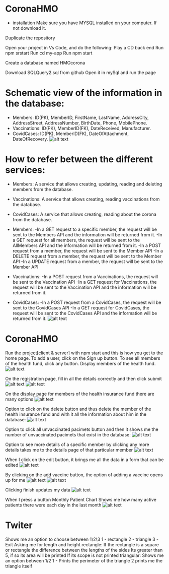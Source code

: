 # CoronaHMO
- installation
Make sure you have MYSQL installed on your computer. If not download it.

Duplicate the repository

Open your project in Vs Code, and do the following:
Play a CD back end
Run npm srstart
Run cd my-app
Run npm start

Create a database named HMOcorona

Download SQLQuery2.sql from github
Open it in mySql and run the page

# Schematic view of the information in the database:

- Members: ID(PK), MemberID, FirstName, LastName, AddressCity, AddressStreet, AddressNumber, BirthDate, Phone, MobilePhone.
- Vaccinations: ID(PK), MemberID(FK), DateReceived, Manufacturer.
- CovidCases: ID(PK), MemberID(FK), DateOfAttachment, DateOfRecovery.
![alt text](image-12.png)

# How to refer between the different services:
- Members: A service that allows creating, updating, reading and deleting members from the database.
- Vaccinations: A service that allows creating, reading  vaccinations from the database.
- CovidCases: A service that allows creating, reading  about the corona from the database.

- Members:
-In a GET request to a specific member, the request will be sent to the Members API and the information will be returned from it.
-In a GET request for all members, the request will be sent to the AllMembers API and the information will be returned from it.
-In a POST request from a member, the request will be sent to the Member API
-In a DELETE request from a member, the request will be sent to the Member API
-In a UPDATE request from a member, the request will be sent to the Member API
- Vaccinations:
-In a POST request from a Vaccinations, the request will be sent to the Vaccination API
-In a GET request for  Vaccinations, the request will be sent to the Vaccination API and the information will be returned from it.
- CovidCases:
-In a POST request from a CovidCases, the request will be sent to the CovidCases API
-In a GET request for  CovidCases, the request will be sent to the CovidCases API and the information will be returned from it.
![alt text](image-14.png)


# CoronaHMO
Run the project[client & server] with npm start and this is how you get to the home page. To add a user, click on the Sign up button. To see all members of the health fund, click any button. Display members of the health fund.
![alt text](image-1.png)

On the registration page, fill in all the details correctly and then click submit
![alt text](image.png)
![alt text](image-2.png)

On the display page for members of the health insurance fund there are many options
![alt text](image-3.png)

Option to click on the delete button and thus delete the member of the health insurance fund and with it all the information about him in the database:
![alt text](image-4.png)

Option to click all unvaccinated pacimets button and then it shows me the number of unvaccinated pacimets that exist in the database:
![alt text](image-11.png)

Option to see more details of a specific member by clicking any more details takes me to the details page of that particular member
![alt text](image-10.png)

When I click on the edit button, it brings me all the data in a form that can be edited
![alt text](image-6.png)

By clicking on the add vaccine button, the option of adding a vaccine opens up for me
![alt text](image-7.png)
![alt text](image-8.png)

Clicking finish updates my data
![alt text](image-9.png)

When I press a button Monthly Patient Chart
Shows me how many active patients there were each day in the last month
![alt text](image-15.png)


# Twiter 
Shows me an option to choose between 1\2\3
1 - rectangle
2 - triangle
3 - Exit
Asking me for length and height
rectangle:
If the rectangle is a square or rectangle the difference between the lengths of the sides
Its greater than 5, if so its area will be printed
If its scope is not printed
triangular:
Shows me an option between 1/2
1 - Prints the perimeter of the triangle
2 prints me the triangle itself